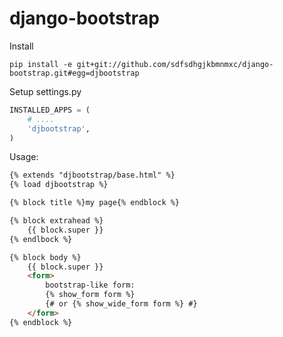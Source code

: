 django-bootstrap
================

Install
```
pip install -e git+git://github.com/sdfsdhgjkbmnmxc/django-bootstrap.git#egg=djbootstrap
```

Setup settings.py
```python 
INSTALLED_APPS = (
    # ....
    'djbootstrap',
)
```

Usage:
```html
{% extends "djbootstrap/base.html" %}
{% load djbootstrap %}

{% block title %}my page{% endblock %}

{% block extrahead %}
    {{ block.super }}
{% endlbock %}

{% block body %}
    {{ block.super }}
    <form>
        bootstrap-like form:
        {% show_form form %}
        {# or {% show_wide_form form %} #}
    </form>
{% endblock %}
```